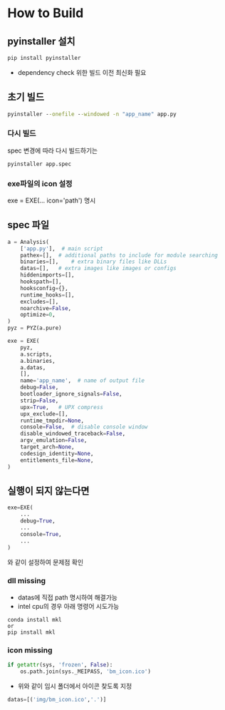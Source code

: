 # How to Build

## pyinstaller 설치
```cmd
pip install pyinstaller
```
* dependency check 위한 빌드 이전 최신화 필요

## 초기 빌드
```cmd
pyinstaller --onefile --windowed -n "app_name" app.py  
```

### 다시 빌드
spec 변경에 따라 다시 빌드하기는
```cmd
pyinstaller app.spec
```

### exe파일의 icon 설정
exe = EXE(... icon='path') 명시

## spec 파일
```py
a = Analysis(
    ['app.py'],  # main script
    pathex=[],  # additional paths to include for module searching
    binaries=[],    # extra binary files like DLLs
    datas=[],   # extra images like images or configs
    hiddenimports=[],
    hookspath=[],
    hooksconfig={},
    runtime_hooks=[],
    excludes=[],
    noarchive=False,
    optimize=0,
)
pyz = PYZ(a.pure)

exe = EXE(
    pyz,
    a.scripts,
    a.binaries,
    a.datas,
    [],
    name='app_name',  # name of output file
    debug=False,
    bootloader_ignore_signals=False,
    strip=False,
    upx=True,   # UPX compress
    upx_exclude=[],
    runtime_tmpdir=None,
    console=False,  # disable console window
    disable_windowed_traceback=False,
    argv_emulation=False,
    target_arch=None,
    codesign_identity=None,
    entitlements_file=None,
)
```

## 실행이 되지 않는다면
```py
exe=EXE(
    ...
    debug=True,
    ...
    console=True,
    ...
)
```
와 같이 설정하여 문제점 확인

### dll missing
* datas에 직접 path 명시하여 해결가능
* intel cpu의 경우 아래 명령어 시도가능
```
conda install mkl
or
pip install mkl
```

### icon missing
```py
if getattr(sys, 'frozen', False):
    os.path.join(sys._MEIPASS, 'bm_icon.ico')
```
* 위와 같이 임시 폴더에서 아이콘 찾도록 지정

```py
datas=[('img/bm_icon.ico','.')]
```